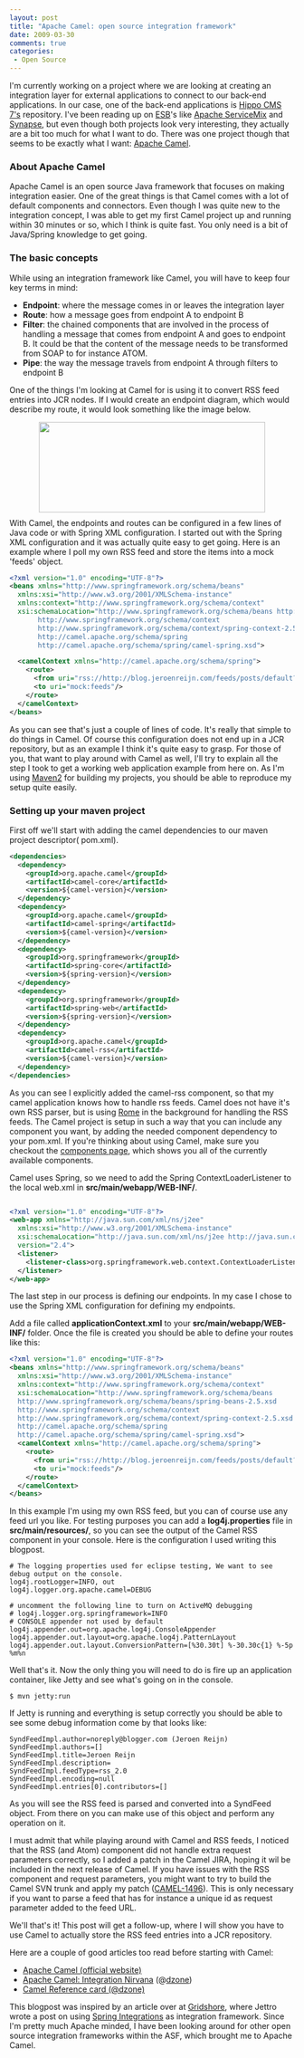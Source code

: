 ```yaml
---
layout: post
title: "Apache Camel: open source integration framework"
date: 2009-03-30
comments: true
categories:
 - Open Source
---
```


I'm currently working on a project where we are looking at creating an integration layer for external applications to connect to our back-end applications. In our case, one of the back-end applications is <a href="http://docs.onehippo.org/">Hippo CMS 7's</a> repository.
I've been reading up on <a href="http://en.wikipedia.org/wiki/Enterprise_service_bus">ESB</a>'s like <a href="http://servicemix.apache.org/">Apache ServiceMix</a> and <a href="http://synapse.apache.org/">Synapse</a>, but even though both projects look very interesting, they actually are a bit too much for what I want to do.
There was one project though that seems to be exactly what I want: <a href="http://camel.apache.org/">Apache Camel</a>.


### About Apache Camel

Apache Camel is an open source Java framework that focuses on making integration easier. One of the great things is that Camel comes with a lot of default components and connectors.
Even though I was quite new to the integration concept, I was able to get my first Camel project up and running within 30 minutes or so, which I think is quite fast.
You only need is a bit of Java/Spring knowledge to get going.

### The basic concepts

While using an integration framework like Camel, you will have to keep four key terms in mind:
+ **Endpoint**: where the message comes in or leaves the integration layer
+ **Route**: how a message goes from endpoint A to endpoint B
+ **Filter**: the chained components that are involved in the process of handling a message that comes from endpoint A and goes to endpoint B. It could be that the content of the message  needs to be transformed from SOAP to for instance ATOM.
+ **Pipe**: the way the message travels from endpoint A through filters to endpoint B

One of the things I'm looking at Camel for is using it to convert RSS feed entries into JCR nodes. If I would create an endpoint diagram, which would describe my route, it would look something like the image below.

<img style="margin: 0px auto 10px; display: block; text-align: center; cursor: pointer; width: 400px; height: 160px;" src="http://3.bp.blogspot.com/_hd6Y7yyFK7E/SdHfznTRvsI/AAAAAAAAANM/tdaCZzPnCZ8/s400/camel_endpoints.png" alt="" id="BLOGGER_PHOTO_ID_5319278712717426370" border="0" />
With Camel, the endpoints and routes can be configured in a few lines of Java code or with Spring XML configuration. I started out with the Spring XML configuration and it was actually quite easy to get going. Here is an example where I poll my own RSS feed and store the items into a mock 'feeds' object.

``` xml
<?xml version="1.0" encoding="UTF-8"?>
<beans xmlns="http://www.springframework.org/schema/beans"
  xmlns:xsi="http://www.w3.org/2001/XMLSchema-instance"
  xmlns:context="http://www.springframework.org/schema/context"
  xsi:schemaLocation="http://www.springframework.org/schema/beans http://www.springframework.org/schema/beans/spring-beans-2.5.xsd
       http://www.springframework.org/schema/context
       http://www.springframework.org/schema/context/spring-context-2.5.xsd
       http://camel.apache.org/schema/spring
       http://camel.apache.org/schema/spring/camel-spring.xsd">

  <camelContext xmlns="http://camel.apache.org/schema/spring">
    <route>
      <from uri="rss://http://blog.jeroenreijn.com/feeds/posts/default?alt=rss" />
      <to uri="mock:feeds"/>
    </route>
  </camelContext>
</beans>
```

As you can see that's just a couple of lines of code. It's really that simple to do things in Camel. Of course this configuration does not end up in a JCR repository, but as an example I think it's quite easy to grasp. For those of you, that want to play around with Camel as well, I'll try to explain all the step I took to get a working web application example from here on. As I'm using <a href="http://maven.apache.org/">Maven2</a> for building my projects, you should be able to reproduce my setup quite easily.

### Setting up your maven project

First off we'll start with adding the camel dependencies to our maven project descriptor( pom.xml).

``` xml
<dependencies>
  <dependency>
    <groupId>org.apache.camel</groupId>
    <artifactId>camel-core</artifactId>
    <version>${camel-version}</version>
  </dependency>
  <dependency>
    <groupId>org.apache.camel</groupId>
    <artifactId>camel-spring</artifactId>
    <version>${camel-version}</version>
  </dependency>
  <dependency>
    <groupId>org.springframework</groupId>
    <artifactId>spring-core</artifactId>
    <version>${spring-version}</version>
  </dependency>
  <dependency>
    <groupId>org.springframework</groupId>
    <artifactId>spring-web</artifactId>
    <version>${spring-version}</version>
  </dependency>
  <dependency>
    <groupId>org.apache.camel</groupId>
    <artifactId>camel-rss</artifactId>
    <version>${camel-version}</version>
  </dependency>
</dependencies>
```
As you can see I explicitly added the camel-rss component, so that my camel application knows how to handle rss feeds. Camel does not have it's own RSS parser, but is using <a href="https://rome.dev.java.net/">Rome</a> in the background for handling the RSS feeds. The Camel project is setup in such a way that you can include any component you want, by adding the needed component dependency to your pom.xml. If you're thinking about using Camel, make sure you checkout the <a href="http://camel.apache.org/components.html">components page</a>, which shows you all of the currently available components.

Camel uses Spring, so we need to add the Spring ContextLoaderListener to the local web.xml in **src/main/webapp/WEB-INF/**.

```xml

<?xml version="1.0" encoding="UTF-8"?>
<web-app xmlns="http://java.sun.com/xml/ns/j2ee"
  xmlns:xsi="http://www.w3.org/2001/XMLSchema-instance"
  xsi:schemaLocation="http://java.sun.com/xml/ns/j2ee http://java.sun.com/xml/ns/j2ee/web-app_2_4.xsd"
  version="2.4">
  <listener>
    <listener-class>org.springframework.web.context.ContextLoaderListener</listener-class>
  </listener>
</web-app>
```

The last step in our process is defining our endpoints. In my case I chose to use the Spring XML configuration for defining my endpoints.

Add a file called **applicationContext.xml** to your **src/main/webapp/WEB-INF/** folder.
Once the file is created you should be able to define your routes like this:

```xml
<?xml version="1.0" encoding="UTF-8"?>
<beans xmlns="http://www.springframework.org/schema/beans"
  xmlns:xsi="http://www.w3.org/2001/XMLSchema-instance"
  xmlns:context="http://www.springframework.org/schema/context"
  xsi:schemaLocation="http://www.springframework.org/schema/beans
  http://www.springframework.org/schema/beans/spring-beans-2.5.xsd
  http://www.springframework.org/schema/context
  http://www.springframework.org/schema/context/spring-context-2.5.xsd
  http://camel.apache.org/schema/spring
  http://camel.apache.org/schema/spring/camel-spring.xsd">
  <camelContext xmlns="http://camel.apache.org/schema/spring">
    <route>
      <from uri="rss://http://blog.jeroenreijn.com/feeds/posts/default?alt=rss" />
      <to uri="mock:feeds"/>
    </route>
  </camelContext>
</beans>
```
In this example I'm using my own RSS feed, but you can of course use any feed url you like.
For testing purposes you can add a **log4j.properties** file in **src/main/resources/**, so you can see the output of the Camel RSS component in your console.
Here is the configuration I used writing this blogpost.

```
# The logging properties used for eclipse testing, We want to see debug output on the console.
log4j.rootLogger=INFO, out
log4j.logger.org.apache.camel=DEBUG

# uncomment the following line to turn on ActiveMQ debugging
# log4j.logger.org.springframework=INFO
# CONSOLE appender not used by default
log4j.appender.out=org.apache.log4j.ConsoleAppender
log4j.appender.out.layout=org.apache.log4j.PatternLayout
log4j.appender.out.layout.ConversionPattern=[%30.30t] %-30.30c{1} %-5p %m%n

```
Well that's it. Now the only thing you will need to do is fire up an application container, like Jetty and see what's going on in the console.

```
$ mvn jetty:run
```

If Jetty is running and everything is setup correctly you should be able to see some debug information come by that looks like:

```
SyndFeedImpl.author=noreply@blogger.com (Jeroen Reijn)
SyndFeedImpl.authors=[]
SyndFeedImpl.title=Jeroen Reijn
SyndFeedImpl.description=
SyndFeedImpl.feedType=rss_2.0
SyndFeedImpl.encoding=null
SyndFeedImpl.entries[0].contributors=[]
```

As you will see the RSS feed is parsed and converted into a SyndFeed object.
From there on you can make use of this object and perform any operation on it.

I must admit that while playing around with Camel and RSS feeds, I noticed that the RSS (and Atom) component did not handle extra request parameters correctly, so I added a patch in the Camel JIRA, hoping it wil be included in the next release of Camel.
If you have issues with the RSS component and request parameters, you might want to try to build the Camel SVN trunk and apply my patch (<a href="https://issues.apache.org/activemq/browse/CAMEL-1496">CAMEL-1496</a>).
This is only necessary if you want to parse a feed that has for instance a unique id as request parameter added to the feed URL.

We'll that's it! This post will get a follow-up, where I will show you have to use Camel to actually store the RSS feed entries into a JCR repository.

Here are a couple of good articles too read before starting with Camel:
<ul><li><a href="http://camel.apache.org/">Apache Camel (official website)
</a></li><li><a href="http://architects.dzone.com/articles/apache-camel-integration">Apache Camel: Integration Nirvana</a> (@<a href="http://www.dzone.com/">dzone</a>)
</li><li><a href="http://refcardz.dzone.com/refcardz/enterprise-integration">Camel Reference card (@dzone)</a></li></ul>

This blogpost was inspired by an article over at <a href="http://www.gridshore.nl/">Gridshore</a>, where Jettro  wrote a post on using <a href="http://www.gridshore.nl/2009/03/29/using-spring-integration-for-rss-reading/">Spring Integrations</a> as integration framework. Since I'm pretty much Apache minded, I have been looking around for other open source integration frameworks within the ASF, which brought me to Apache Camel.
